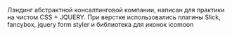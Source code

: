 Лэндинг абстрактной консалтинговой компании, написан для практики на чистом CSS + JQUERY. При верстке использовались плагины Slick, fancybox, jquery form styler и библиотека для иконок icomoon
